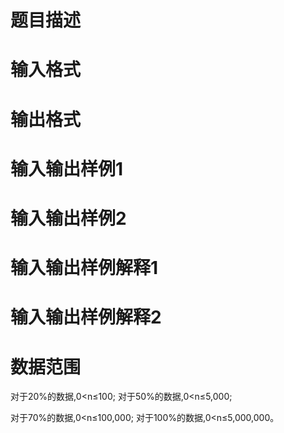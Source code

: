 

# 题目描述



# 输入格式



# 输出格式



# 输入输出样例1




# 输入输出样例2




# 输入输出样例解释1




# 输入输出样例解释2




# 数据范围



<p>
对于20%的数据,0&lt;n≤100; 对于50%的数据,0&lt;n≤5,000;
</p>

<p>
对于70%的数据,0&lt;n≤100,000; 对于100%的数据,0&lt;n≤5,000,000。
</p>

<p>
<br/>

</p>
</pre>

